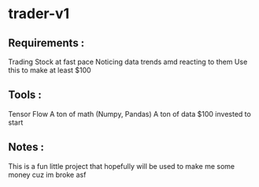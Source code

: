 # trader-v1

## Requirements : 
Trading Stock at fast pace
Noticing data trends amd reacting to them
Use this to make at least $100

## Tools : 
Tensor Flow
A ton of math (Numpy, Pandas)
A ton of data
$100 invested to start


## Notes :
This is a fun little project that hopefully will be used to make me some money cuz im broke asf
